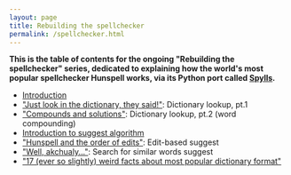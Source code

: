 ```yaml
---
layout: page
title: Rebuilding the spellchecker
permalink: /spellchecker.html
---
```


**This is the table of contents for the ongoing "Rebuilding the spellchecker" series, dedicated to explaining how the world's most popular spellchecker Hunspell works, via its Python port called [Spylls](https://github.com/zverok/spylls).**

* [Introduction](/blog/2021-01-05-spellchecker-1.html)
* ["Just look in the dictionary, they said!"](/blog/2021-01-09-spellchecker-2.html): Dictionary lookup, pt.1
* ["Compounds and solutions"](/blog/2021-01-14-spellchecker-3.html): Dictionary lookup, pt.2 (word compounding)
* [Introduction to suggest algorithm](/blog/2021-01-21-spellchecker-4.html)
* ["Hunspell and the order of edits"](/blog/2021-01-28-spellchecker-5.html): Edit-based suggest
* ["Well, akchualy..."](/blog/2021-02-10-spellchecker-6.html): Search for similar words suggest
* ["17 (ever so slightly) weird facts about most popular dictionary format"](/blog/2021-03-16-spellchecking-dictionaries.html)
